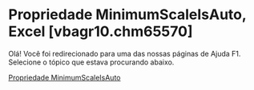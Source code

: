 
# Propriedade MinimumScaleIsAuto, Excel [vbagr10.chm65570]

Olá! Você foi redirecionado para uma das nossas páginas de Ajuda F1. Selecione o tópico que estava procurando abaixo.

[Propriedade MinimumScaleIsAuto](http://msdn.microsoft.com/library/95ed7a2b-efda-b05a-da2e-789a166a97c8%28Office.15%29.aspx)
